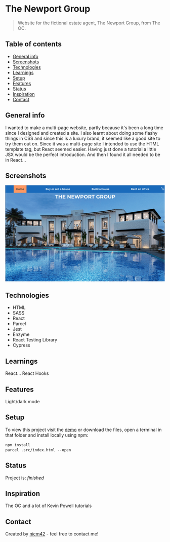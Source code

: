 # The Newport Group
> Website for the fictional estate agent, The Newport Group, from The OC.

## Table of contents
* [General info](#general-info)
* [Screenshots](#screenshots)
* [Technologies](#technologies)
* [Learnings](#learnings)
* [Setup](#setup)
* [Features](#features)
* [Status](#status)
* [Inspiration](#inspiration)
* [Contact](#contact)

## General info
I wanted to make a multi-page website, partly because it's been a long time since I designed and created a site. I also learnt about doing some flashy things in CSS and since this is a luxury brand, it seemed like a good site to try them out on.
Since it was a multi-page site I intended to use the HTML template tag, but React seemed easier. Having just done a tutorial a little JSX would be the perfect introduction. And then I found it all needed to be in React...

## Screenshots
![Screenshot](screenshot.png)

## Technologies
* HTML
* SASS
* React
* Parcel
* Jest
* Enzyme
* React Testing Library
* Cypress

## Learnings
React...
React Hooks

## Features
Light/dark mode

## Setup
To view this project visit the [demo](https://the-newport-group.nicm42.co.uk/) or download the files, open a terminal in that folder and install locally using npm:
```
npm install
parcel .src/index.html --open
```

## Status
Project is: _finished_

## Inspiration
The OC and a lot of Kevin Powell tutorials

## Contact
Created by [nicm42](https://twitter.com/nicm4242/) - feel free to contact me!

